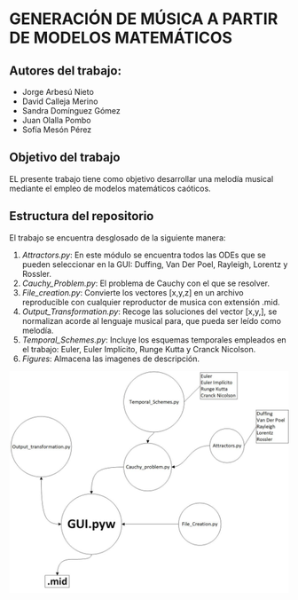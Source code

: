 # GENERACIÓN DE MÚSICA A PARTIR DE MODELOS MATEMÁTICOS

## Autores del trabajo: 
 * Jorge Arbesú Nieto
 * David Calleja Merino
 * Sandra Domínguez Gómez
 * Juan Olalla Pombo
 * Sofía Mesón Pérez 

## Objetivo del trabajo

EL presente trabajo tiene como objetivo desarrollar una melodía musical mediante el empleo de modelos matemáticos caóticos.

## Estructura del repositorio

El trabajo se encuentra desglosado de la siguiente manera:

1) *Attractors.py*: En este módulo se encuentra todos las ODEs que se pueden seleccionar en la GUI: Duffing, Van Der Poel, Rayleigh, Lorentz y Rossler.
2) *Cauchy_Problem.py*: El problema de Cauchy con el que se resolver.
3) *File_creation.py*: Convierte los vectores [x,y,z] en un archivo reproducible con cualquier reproductor de musica con extensión .mid.
4) *Output_Transformation.py*: Recoge las soluciones del vector [x,y,], se normalizan acorde al lenguaje musical para, que pueda ser leído como melodía.
5) *Temporal_Schemes.py*: Incluye los esquemas temporales empleados en el trabajo: Euler, Euler Implícito, Runge Kutta y Cranck Nicolson.
6) *Figures*:  Almacena las imagenes de descripción.

![](/Modules_7.png)

